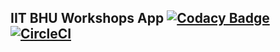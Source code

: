 ## IIT BHU Workshops App [![Codacy Badge](https://api.codacy.com/project/badge/Grade/eaf6981cf8194a7192ad5c0426df4218)](https://www.codacy.com?utm_source=github.com&amp;utm_medium=referral&amp;utm_content=nishantwrp/workshops-app-backend&amp;utm_campaign=Badge_Grade) [![CircleCI](https://circleci.com/gh/nishantwrp/workshops-app-backend.svg?style=svg)](https://circleci.com/gh/nishantwrp/workshops-app-backend)
